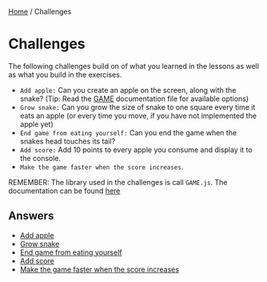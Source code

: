 [Home](../README.md) / Challenges

# Challenges

The following challenges build on of what you learned in the lessons as well as what you build in the exercises.

- `Add apple:` Can you create an apple on the screen, along with the snake? (Tip: Read the [GAME](../lib/documentation.md) documentation file for available options)
- `Grow snake:` Can you grow the size of snake to one square every time it eats an apple (or every time you move, if you have not implemented the apple yet)
- `End game from eating yourself:` Can you end the game when the snakes head touches its tail?
- `Add score:` Add 10 points to every apple you consume and display it to the console.
- `Make the game faster when the score increases`.

REMEMBER: The library used in the challenges is call `GAME.js`. The documentation can be found [here](../lib/documentation.md)

## Answers

- [Add apple](Answers/Add%20Apple.md)
- [Grow snake](Answers/Grow%20Snake.md)
- [End game from eating yourself](Answers/End%20Game%20From%20Eating%20Yourself.md)
- [Add score](Answers/Add%20score.md)
- [Make the game faster when the score increases](Answers/Make%20the%20game%20faster%20when%20the%20score%20increases.md)